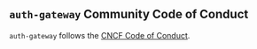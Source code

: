 ## `auth-gateway` Community Code of Conduct

`auth-gateway` follows the [CNCF Code of Conduct](https://github.com/cncf/foundation/blob/master/code-of-conduct.md).
